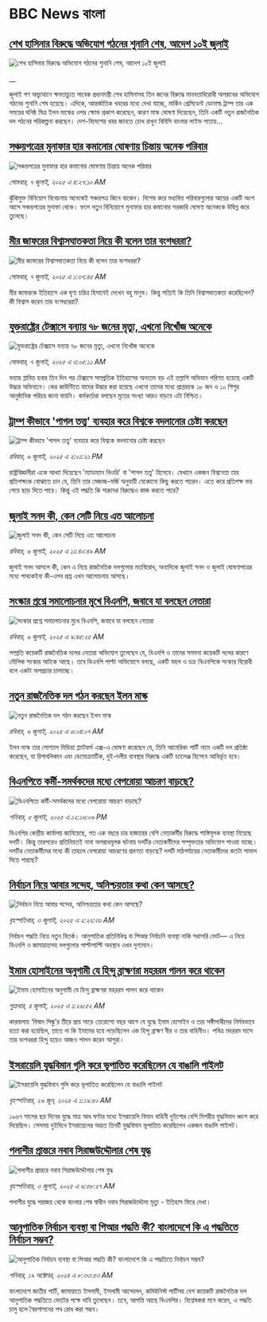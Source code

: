 # BBC News বাংলা## [শেখ হাসিনার বিরুদ্ধে অভিযোগ গঠনের শুনানি শেষ, আদেশ ১০ই জুলাই](https://www.bbc.co.uk/bengali/live/cdr3njgj363t?at_campaign=githubrss)![শেখ হাসিনার বিরুদ্ধে অভিযোগ গঠনের শুনানি শেষ, আদেশ ১০ই জুলাই](https://ichef.bbci.co.uk/ace/standard/240/cpsprodpb/dcc9/live/ec12f0f0-5aff-11f0-960d-e9f1088a89fe.jpg)__জুলাই গণ অভ্যুত্থানে ক্ষমতাচ্যুত সাবেক প্রধানমন্ত্রী শেখ হাসিনাসহ তিন জনের বিরুদ্ধে মানবতাবিরোধী অপরাধের অভিযোগ গঠনের শুনানি শেষ হয়েছে। এদিকে, আন্তর্জাতিক খবরের মধ্যে দেখা যাচ্ছে, মার্কিন প্রেসিডেন্ট ডোনাল্ড ট্রাম্প তার এক সময়ের ঘনিষ্ঠ মিত্র ইলন মাস্কের ওপর ক্ষোভ প্রকাশ করেছেন, কারণ মাস্ক ঘোষণা দিয়েছেন, তিনি একটি নতুন রাজনৈতিক দল গঠনের পরিকল্পনা করছেন। দেশ-বিদেশের খবর জানতে চোখ রাখুন বিবিসি বাংলার লাইভ পাতায়...## [সঞ্চয়পত্রের মুনাফার হার কমানোর ঘোষণায় চিন্তায় অনেক পরিবার ](https://www.bbc.com/bengali/articles/cql09pe0dpvo?at_campaign=githubrss)![সঞ্চয়পত্রের মুনাফার হার কমানোর ঘোষণায় চিন্তায় অনেক পরিবার ](https://ichef.bbci.co.uk/ace/ws/240/cpsprodpb/7ec1/live/1a2cf7f0-5a7a-11f0-b5c5-012c5796682d.jpg)_সোমবার, ৭ জুলাই, ২০২৫ এ ৪:২৭:১০ AM_ঝুঁকিমুক্ত বিনিয়োগ বিবেচনায় অনেকেই সঞ্চয়পত্র কিনে থাকেন। বিশেষ করে মধ্যবিত্ত পরিবারগুলোর আয়ের একটি অংশ আসে সঞ্চয়পত্রের মুনাফা থেকে। ফলে নতুন বিনিয়োগে মুনাফার হার কমানোর সরকারি ঘোষণা অনেককে উদ্বিগ্ন করে তুলেছে।## [মীর জাফরের বিশ্বাসঘাতকতা নিয়ে কী বলেন তার বংশধররা?](https://www.bbc.com/bengali/articles/c6250ggd56do?at_campaign=githubrss)![মীর জাফরের বিশ্বাসঘাতকতা নিয়ে কী বলেন তার বংশধররা?](https://ichef.bbci.co.uk/ace/ws/240/cpsprodpb/7271/live/91ad68c0-5997-11f0-9074-8989d8c97d87.jpg)_সোমবার, ৭ জুলাই, ২০২৫ এ ১:৩৭:৪৫ AM_মীর জাফরকে ইতিহাসে এক ঘৃণ্য চরিত্র হিসাবেই দেখেন বহু মানুষ। কিন্তু সত্যিই কি তিনি বিশ্বাসঘাতকতা করেছিলেন? কী বিশ্বাস করেন তার বংশধরেরা?## [যুক্তরাষ্ট্রের টেক্সাসে বন্যায় ৭৮ জনের মৃত্যু, এখনো নিখোঁজ অনেকে](https://www.bbc.com/bengali/articles/c1wplwwn53qo?at_campaign=githubrss)![যুক্তরাষ্ট্রের টেক্সাসে বন্যায় ৭৮ জনের মৃত্যু, এখনো নিখোঁজ অনেকে](https://ichef.bbci.co.uk/ace/ws/240/cpsprodpb/57e2/live/8f046eb0-5add-11f0-960d-e9f1088a89fe.jpg)_সোমবার, ৭ জুলাই, ২০২৫ এ ৩:০৫:১১ AM_বন্যায় প্লাবিত হবার তিন দিন পর টেক্সাসে সাম্প্রতিক ইতিহাসের অন্যতম  বড় এই তল্লাশি অভিযান পরিণত হয়েছে একটি উদ্ধার অভিযানে। কের কাউন্টিতে যাদের উদ্ধার করা হয়েছে এখনো তাদের মধ্যে প্রাপ্তবয়স্ক ১৮ জন ও ১০ শিশুর আনুষ্ঠানিক পরিচয় জানা যায়নি। কর্মকর্তারা বলছেন মৃতের সংখ্যা আরও বাড়বে এটা নিশ্চিত।## [ট্রাম্প কীভাবে 'পাগল তত্ত্ব' ব্যবহার করে বিশ্বকে বদলানোর চেষ্টা করছেন ](https://www.bbc.com/bengali/articles/czxekpzklwxo?at_campaign=githubrss)![ট্রাম্প কীভাবে 'পাগল তত্ত্ব' ব্যবহার করে বিশ্বকে বদলানোর চেষ্টা করছেন ](https://ichef.bbci.co.uk/ace/ws/240/cpsprodpb/96bc/live/5f5b6b50-5a47-11f0-b5c5-012c5796682d.jpg)_রবিবার, ৬ জুলাই, ২০২৫ এ ২:০১:২১ PM_রাষ্ট্রবিজ্ঞানীরা একে আখ্যা দিয়েছেন 'ম্যাডম্যান থিওরি' বা 'পাগল তত্ত্ব' হিসেবে। যেখানে একজন বিশ্বনেতা তার প্রতিপক্ষকে বোঝাতে চান যে, তিনি তার মেজাজ-মর্জি অনুযায়ী যেকোনো কিছু করতে পারেন। এতে করে প্রতিপক্ষ ভয় পেয়ে ছাড় দিতে পারে। কিন্তু এই পদ্ধতি কি শত্রুদের বিরুদ্ধেও কাজ করতে পারে?## [জুলাই সনদ কী, কেন সেটি নিয়ে এত আলোচনা](https://www.bbc.com/bengali/articles/c939xgp251po?at_campaign=githubrss)![জুলাই সনদ কী, কেন সেটি নিয়ে এত আলোচনা](https://ichef.bbci.co.uk/ace/ws/240/cpsprodpb/dafa/live/26a3d870-59b5-11f0-994d-9db2713c89df.jpg)_রবিবার, ৬ জুলাই, ২০২৫ এ ১১:৪০:৪৯ AM_জুলাই সনদ আসলে কী, কেন এ নিয়ে রাজনৈতিক দলগুলোর মতবিরোধ, অন্যদিকে জুলাই সনদ ও জুলাই ঘোষণাপত্রের মধ্যে পাথ্যকইবা কী-এসব প্রশ্ন এখন আলোচনায় আসছে।## [সংস্কার প্রশ্নে সমালোচনার মুখে বিএনপি, জবাবে যা বলছেন নেতারা](https://www.bbc.com/bengali/articles/c0k7pd01pn6o?at_campaign=githubrss)![সংস্কার প্রশ্নে সমালোচনার মুখে বিএনপি, জবাবে যা বলছেন নেতারা](https://ichef.bbci.co.uk/ace/ws/240/cpsprodpb/bff5/live/50640c70-5a46-11f0-8926-f917894fb2a2.jpg)_রবিবার, ৬ জুলাই, ২০২৫ এ ৯:৪৫:২৫ AM_সম্প্রতি কয়েকটি রাজনৈতিক দলের নেতারা অভিযোগ তুলেছেন যে, বিএনপি ও তাদের সমমনা কয়েকটি দলের কারণে মৌলিক সংস্কার আটকে আছে। তবে বিএনপি পাল্টা অভিযোগে বলছে, একটি মহল  ও চক্র বিএনপিকে সংস্কার বিরোধী বলে একটা অপপ্রচার চালাচ্ছে।## [নতুন রাজনৈতিক দল গঠন করছেন ইলন মাস্ক](https://www.bbc.com/bengali/articles/c4gkppxz8ezo?at_campaign=githubrss)![নতুন রাজনৈতিক দল গঠন করছেন ইলন মাস্ক](https://ichef.bbci.co.uk/ace/ws/240/cpsprodpb/a00e/live/00f1de30-5a2b-11f0-b5c5-012c5796682d.jpg)_রবিবার, ৬ জুলাই, ২০২৫ এ ৬:০৪:০৭ AM_ইলন মাস্ক তার সোশ্যাল মিডিয়া প্ল্যাটফর্ম এক্স-এ ঘোষণা করেছেন যে, তিনি আমেরিকা পার্টি নামে একটি দল প্রতিষ্ঠা করেছেন, যা রিপাবলিকান এবং ডেমোক্র্যাটিক, দুই-দলীয় ব্যবস্থার বিরুদ্ধে একটি চ্যালেঞ্জ হিসেবে আবির্ভূত হবে।## [বিএনপিতে কর্মী-সমর্থকদের মধ্যে বেপরোয়া আচরণ বাড়ছে?](https://www.bbc.com/bengali/articles/cql093pwr47o?at_campaign=githubrss)![বিএনপিতে কর্মী-সমর্থকদের মধ্যে বেপরোয়া আচরণ বাড়ছে?](https://ichef.bbci.co.uk/ace/ws/240/cpsprodpb/6d55/live/d647e010-5991-11f0-960d-e9f1088a89fe.jpg)_শনিবার, ৫ জুলাই, ২০২৫ এ ১২:১৬:০৬ PM_বিএনপির কেন্দ্রীয় কার্যালয় জানিয়েছে, গত এক বছরে চার হাজারের বেশি নেতাকর্মীর বিরুদ্ধে শাস্তিমূলক ব্যবস্থা নিয়েছে দলটি। কিন্তু তারপরেও প্রতিনিয়তই নানা অপরাধমূলক ঘটনায় দলটির নেতাকর্মীদের সম্পৃক্ততার অভিযোগ পাওয়া যাচ্ছে।  দলটির নেতাকর্মীদের মধ্যে কী তাহলে বেপরোয়া আচরণের প্রবণতা বাড়ছে? দলটি মাঠপর্যায়ের নেতাকর্মীদের কতটা সামাল দিতে পারছে?## [নির্বাচন নিয়ে আবার সন্দেহ, অনিশ্চয়তার কথা কেন আসছে?](https://www.bbc.com/bengali/articles/cx203p1pvd2o?at_campaign=githubrss)![নির্বাচন নিয়ে আবার সন্দেহ, অনিশ্চয়তার কথা কেন আসছে?](https://ichef.bbci.co.uk/ace/ws/240/cpsprodpb/a114/live/c104e500-57a1-11f0-9074-8989d8c97d87.jpg)_বৃহস্পতিবার, ৩ জুলাই, ২০২৫ এ ২:২২:৩১ AM_নির্বাচন পদ্ধতি নিয়ে নতুন বিতর্ক। আনুপাতিক প্রতিনিধিত্ব বা পিআর নির্বাচনি ব্যবস্থা নাকি সরাসরি ভোট–– এ নিয়ে  বিএনপি ও জামায়াতসহ দলগুলোর পাল্টাপাল্টি অবস্থান এখন দৃশ্যমান।## [ইমাম হোসাইনের অনুগামী যে হিন্দু ব্রাহ্মণরা মহররম পালন করে থাকেন](https://www.bbc.com/bengali/articles/cn0z2nn003go?at_campaign=githubrss)![ইমাম হোসাইনের অনুগামী যে হিন্দু ব্রাহ্মণরা মহররম পালন করে থাকেন](https://ichef.bbci.co.uk/ace/ws/240/cpsprodpb/3ba6/live/099f23f0-57ef-11f0-960d-e9f1088a89fe.jpg)_শুক্রবার, ৪ জুলাই, ২০২৫ এ ১:২৬:৫২ AM_কারবালায় ‘বিষাদ সিন্ধু’র তীরে প্রায় সাড়ে তেরোশো বছর আগে যে যুদ্ধে ইমাম হোসাইন ও তার সঙ্গীসাথীদের নির্মমভাবে হত্যা করা হয়েছিল, তাতে না কি ইমামের হয়ে লড়েছিলেন এক হিন্দু ব্রাহ্মণ বীর ও তার বাহিনীও। পবিত্র মহররম মাসে তার বংশধররা হিন্দু হয়েও আজও পালন করেন আশুরা।## [ইসরায়েলি যুদ্ধবিমান গুলি করে ভূপাতিত করেছিলেন যে বাঙালি পাইলট](https://www.bbc.com/bengali/articles/cx2vgyzvjzlo?at_campaign=githubrss)![ইসরায়েলি যুদ্ধবিমান গুলি করে ভূপাতিত করেছিলেন যে বাঙালি পাইলট](https://ichef.bbci.co.uk/ace/ws/240/cpsprodpb/8474/live/82f77130-51aa-11f0-8485-7bd50fa63665.jpg)_বৃহস্পতিবার, ২৬ জুন, ২০২৫ এ ১:১৯:৫০ AM_১৯৬৭ সালের ছয় দিনের যুদ্ধে মাত্র আধ ঘণ্টার মধ্যে ইসরায়েলি বিমান বাহিনী দুইশোর বেশি মিশরীয় যুদ্ধবিমান ধ্বংস করে দিয়েছিল। সেসময় দুইদিনে ইসরায়েলের অন্তত তিনটি যুদ্ধবিমান ভূপাতিত করেছিলেন একজন বাঙালি পাইলট।## [পলাশীর প্রান্তরে  নবাব সিরাজউদ্দৌলার শেষ যুদ্ধ](https://www.bbc.com/bengali/articles/c24vzv0mpypo?at_campaign=githubrss)![পলাশীর প্রান্তরে  নবাব সিরাজউদ্দৌলার শেষ যুদ্ধ](https://ichef.bbci.co.uk/ace/ws/240/cpsprodpb/fbee/live/deeb8c10-5759-11f0-960d-e9f1088a89fe.jpg)_বৃহস্পতিবার, ৩ জুলাই, ২০২৫ এ ৬:৫৮:৫৭ AM_পলাশীর যুদ্ধে পরাজয় থেকে বাংলার শেষ স্বাধীন নবাব সিরাজউদ্দৌলা মৃত্যু - ইতিহাস ফিরে দেখা।## [আনুপাতিক নির্বাচন ব্যবস্থা বা পিআর পদ্ধতি কী? বাংলাদেশে কি এ পদ্ধতিতে নির্বাচন সম্ভব?](https://www.bbc.com/bengali/articles/c78d090ezdpo?at_campaign=githubrss)![আনুপাতিক নির্বাচন ব্যবস্থা বা পিআর পদ্ধতি কী? বাংলাদেশে কি এ পদ্ধতিতে নির্বাচন সম্ভব?](https://ichef.bbci.co.uk/ace/ws/240/cpsprodpb/5da0/live/2da73d40-8bae-11ef-b6b0-c9af5f7f16e4.jpg)_শনিবার, ১৯ অক্টোবর, ২০২৪ এ ৮:৩৩:৫৩ AM_বাংলাদেশে জাতীয় পার্টি, জামায়াতে ইসলামী, ইসলামী আন্দোলন, কমিউনিস্ট পার্টিসহ বেশ কয়েকটি রাজনৈতিক দল আনুপাতিক পদ্ধতিতে ভোটের পক্ষে দাবি তুলেছেন। তবে, আপত্তি আছে বিএনপির। বিশ্লেষকরা মনে করেন, এ পদ্ধতি চালু হলে স্বৈরশাসনের পথ রোধ করা সম্ভব।